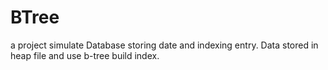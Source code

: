 # BTree
a project simulate Database storing date and indexing entry. Data stored in heap file and use b-tree build index.
